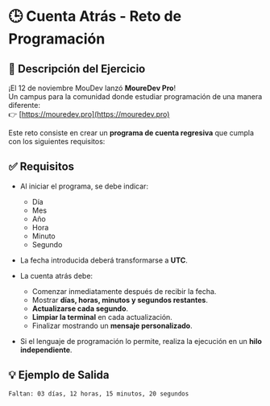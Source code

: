 # 🕒 Cuenta Atrás - Reto de Programación

## 📢 Descripción del Ejercicio

¡El 12 de noviembre MouDev lanzó **MoureDev Pro**!  
Un campus para la comunidad donde estudiar programación de una manera diferente:  
👉 [https://mouredev.pro](https://mouredev.pro)

Este reto consiste en crear un **programa de cuenta regresiva** que cumpla con los siguientes requisitos:

## ✅ Requisitos

- Al iniciar el programa, se debe indicar:
  - Día
  - Mes
  - Año
  - Hora
  - Minuto
  - Segundo

- La fecha introducida deberá transformarse a **UTC**.

- La cuenta atrás debe:
  - Comenzar inmediatamente después de recibir la fecha.
  - Mostrar **días, horas, minutos y segundos restantes**.
  - **Actualizarse cada segundo**.
  - **Limpiar la terminal** en cada actualización.
  - Finalizar mostrando un **mensaje personalizado**.

- Si el lenguaje de programación lo permite, realiza la ejecución en un **hilo independiente**.

## 💡 Ejemplo de Salida

```plaintext
Faltan: 03 días, 12 horas, 15 minutos, 20 segundos
